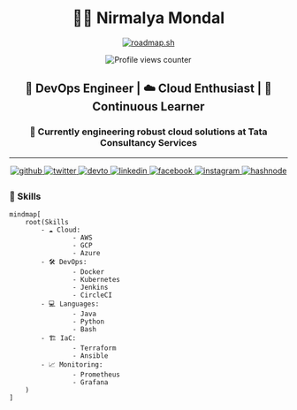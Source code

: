 <div align='center'>

# 👨‍💻 Nirmalya Mondal
  [![roadmap.sh](https://roadmap.sh/card/wide/66e351934ffb3bc3b066faa2?variant=dark)](https://roadmap.sh)
  
  ![Profile views counter](https://komarev.com/ghpvc/?username=nirmalyax&&style=flat-square) 
## 🚀 DevOps Engineer | ☁️ Cloud Enthusiast | 🌱 Continuous Learner

### 🔧 Currently engineering robust cloud solutions at Tata Consultancy Services

---
  
<a href="https://github.com/nirmalyax" target="_blank">
<img src=https://img.shields.io/badge/github-%2324292e.svg?&style=for-the-badge&logo=github&logoColor=white alt=github style="margin-bottom: 5px;" />
</a>
<a href="https://twitter.com/Nirmalya26798" target="_blank">
<img src=https://img.shields.io/badge/twitter-%2300acee.svg?&style=for-the-badge&logo=twitter&logoColor=white alt=twitter style="margin-bottom: 5px;" />
</a>
<a href="https://dev.to/nirmalyax" target="_blank">
<img src=https://img.shields.io/badge/dev.to-%2308090A.svg?&style=for-the-badge&logo=dev.to&logoColor=white alt=devto style="margin-bottom: 5px;" />
</a>
<a href="https://linkedin.com/in/iamrishavanand" target="_blank">
<img src=https://img.shields.io/badge/linkedin-%231E77B5.svg?&style=for-the-badge&logo=linkedin&logoColor=white alt=linkedin style="margin-bottom: 5px;" />
</a>
<a href="https://www.facebook.com/Nirmalya Mondal" target="_blank">
<img src=https://img.shields.io/badge/facebook-%232E87FB.svg?&style=for-the-badge&logo=facebook&logoColor=white alt=facebook style="margin-bottom: 5px;" />
</a>
<a href="https://instagram.com/nirmalyax" target="_blank">
<img src=https://img.shields.io/badge/instagram-%23000000.svg?&style=for-the-badge&logo=instagram&logoColor=white alt=instagram style="margin-bottom: 5px;" />
</a>
<a href="https://hashnode.com/@nirmalyax" target="_blank">
<img src=https://img.shields.io/badge/hashnode-%232962FF.svg?&style=for-the-badge&logo=hashnode&logoColor=white alt=hashnode style="margin-bottom: 5px;" />
</a>  


</div>

### 💼 Skills

```
mindmap[
    root(Skills
        - ☁️ Cloud:
                - AWS
                - GCP
                - Azure
        - 🛠️ DevOps:
                - Docker
                - Kubernetes
                - Jenkins
                - CircleCI
        - 💻 Languages:
                - Java
                - Python
                - Bash
        - 🏗️ IaC:
                - Terraform
                - Ansible
        - 📈 Monitoring:
                - Prometheus
                - Grafana
    )
]
```
   



